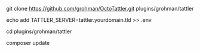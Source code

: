 git clone https://github.com/grohman/OctoTattler.git plugins/grohman/tattler

echo add TATTLER_SERVER=tattler.yourdomain.tld >> .env

cd plugins/grohman/tattler

composer update
